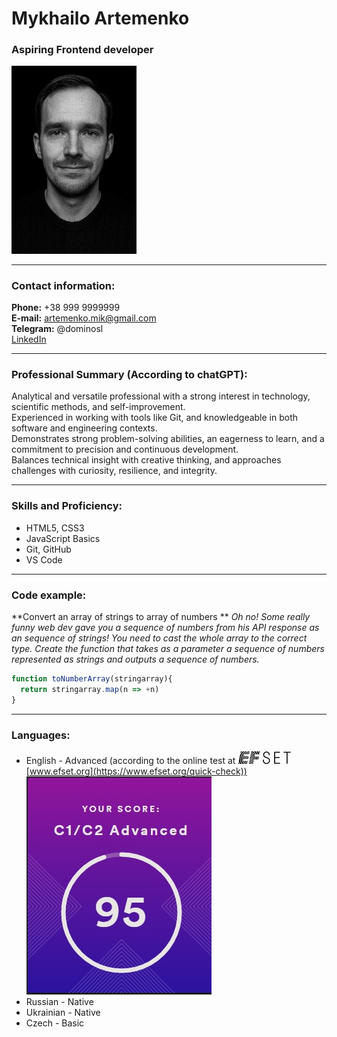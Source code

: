 # Mykhailo Artemenko
### Aspiring Frontend developer

<img src="./images/photo.png" alt="My Photo" width="200">

---

### Contact information:

**Phone:** +38 999 9999999<br>
**E-mail:** artemenko.mik@gmail.com<br>
**Telegram:** @dominosl<br>
[LinkedIn](https://www.linkedin.com/in/mykhailo-artemenko/)<br>

---

### Professional Summary (According to chatGPT):

Analytical and versatile professional with a strong interest in technology, scientific methods, and self-improvement.<br>
Experienced in working with tools like Git, and knowledgeable in both software and engineering contexts.<br>
Demonstrates strong problem-solving abilities, an eagerness to learn, and a commitment to precision and continuous development.<br>
Balances technical insight with creative thinking, and approaches challenges with curiosity, resilience, and integrity.<br>

---

### Skills and Proficiency:

- HTML5, CSS3
- JavaScript Basics
- Git, GitHub
- VS Code

---

### Code example:

**Convert an array of strings to array of numbers
**
*Oh no!
Some really funny web dev gave you a sequence of numbers from his API response as an sequence of strings!
You need to cast the whole array to the correct type.
Create the function that takes as a parameter a sequence of numbers represented as strings and outputs a sequence of numbers.*

```javascript
function toNumberArray(stringarray){
  return stringarray.map(n => +n)
}
```
---

### Languages:

- English \- Advanced (according to the online test at ![EFset Logo](/images/efset-logo.png) [www.efset.org](https://www.efset.org/quick-check))<br>
![EFset Score](/images/english-level.jpg)
- Russian \- Native
- Ukrainian \- Native
- Czech \- Basic